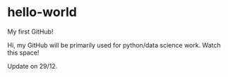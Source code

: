 # hello-world
My first GitHub!

Hi, my GitHub will be primarily used for python/data science work. Watch this space!

Update on 29/12.

